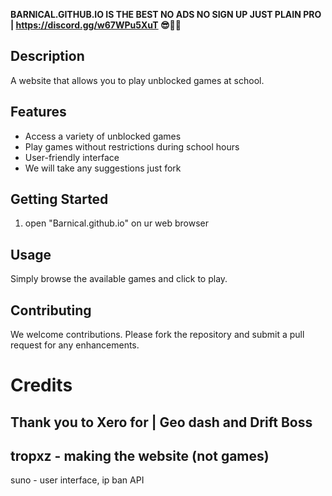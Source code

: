 **BARNICAL.GITHUB.IO IS THE BEST NO ADS NO SIGN UP JUST PLAIN PRO | https://discord.gg/w67WPu5XuT 😎👍🏻** 
## Description
A website that allows you to play unblocked games at school.

## Features
- Access a variety of unblocked games
- Play games without restrictions during school hours
- User-friendly interface
- We will take any suggestions just fork 

## Getting Started
1.  open "Barnical.github.io" on ur web browser 

## Usage
Simply browse the available games and click to play.

## Contributing
We welcome contributions. Please fork the repository and submit a pull request for any enhancements.

# Credits
Thank you to Xero for | Geo dash and Drift Boss 
-------------------------------------------------
tropxz  - making the website (not games) 
-------------------------------------------------
suno - user interface, ip ban API
